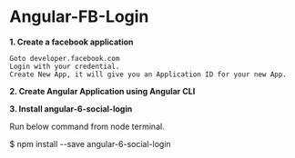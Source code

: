 # Angular-FB-Login
**1. Create a facebook application**

    Goto developer.facebook.com
    Login with your credential.
    Create New App, it will give you an Application ID for your new App.
    
**2. Create Angular Application using Angular CLI**   
    
    
**3. Install angular-6-social-login** 

  Run below command from node terminal.
  
  $ npm install --save angular-6-social-login
